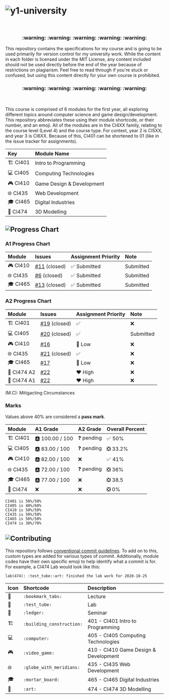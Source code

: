 # ![y1-university](.github/preview.png)

<br/>

<h3 align="center">
 :warning: :warning: :warning: :warning: :warning:
</h3>

This repository contains the specifications for my course and is going to be used primarily for version control for my university work. While the content in each folder is licensed under the MIT License, any content included should not be used directly before the end of the year because of restrictions on plagiarism. Feel free to read through if you're stuck or confused, but using this content directly for your own course is prohibited.

<h3 align="center">
 :warning: :warning: :warning: :warning: :warning:
</h3>

<br/>

This course is comprised of 6 modules for the first year, all exploring different topics around computer science and game design/development. This repository abbreviates these using their module shortcode, or their number, and an emoji. All of the modules are in the CI4XX family, relating to the course level (Level 4) and the course type. For context, year 2 is CI5XX, and year 3 is CI6XX. Because of this, CI401 can be shortened to 01 (like in the issue tracker for assignments).

| Key                           | Module Name               |
| :---------------------------- | :------------------------ |
| :building_construction: CI401 | Intro to Programming      |
| :computer: CI405              | Computing Technologies    |
| :video_game: CI410            | Game Design & Development |
| :globe_with_meridians: CI435  | Web Development           |
| :mortar_board: CI465          | Digital Industries        |
| :art: CI474                   | 3D Modelling              |

## ![Progress Chart](.github/progress-chart.png)

### A1 Progress Chart

| Module                       | Issues                                                                   | Assignment Priority          | Note      |
| :--------------------------- | :----------------------------------------------------------------------- | :--------------------------- | :-------- |
| :video_game: CI410           | [#11](https://github.com/summerysaturn/y1-university/issues/11) (closed) | :white_check_mark: Submitted | Submitted |
| :globe_with_meridians: CI435 | [#6](https://github.com/summerysaturn/y1-university/issues/6) (closed)   | :white_check_mark: Submitted | Submitted |
| :mortar_board: CI465         | [#13](https://github.com/summerysaturn/y1-university/issues/13) (closed) | :white_check_mark: Submitted | Submitted |

### A2 Progress Chart

| Module                        | Issues                                                                   | Assignment Priority | Note      |
| :---------------------------- | :----------------------------------------------------------------------- | :------------------ | :-------- |
| :building_construction: CI401 | [#19](https://github.com/summerysaturn/y1-university/issues/19) (closed) | :white_check_mark:  | :x:       |
| :computer: CI405              | [#20](https://github.com/summerysaturn/y1-university/issues/20) (closed) | :white_check_mark:  | Submitted |
| :video_game: CI410            | [#16](https://github.com/summerysaturn/y1-university/issues/16)          | :green_heart: Low   | :x:       |
| :globe_with_meridians: CI435  | [#21](https://github.com/summerysaturn/y1-university/issues/21) (closed) | :white_check_mark:  | :x:       |
| :mortar_board: CI465          | [#17](https://github.com/summerysaturn/y1-university/issues/17)          | :green_heart: Low   | :x:       |
| :art: CI474 A2                | [#22](https://github.com/summerysaturn/y1-university/issues/22)          | :heart: High        | :x:       |
| :art: CI474 A1                | [#22](https://github.com/summerysaturn/y1-university/issues/22)          | :heart: High        | :x:       |

(M.C): Mitigacting Circumstances

### Marks

Values above 40% are considered a **pass mark**.

| Module                        | A1 Grade         | A2 Grade           | Overall Percent                     |
| :---------------------------- | :--------------- | :----------------- | :---------------------------------- |
| :building_construction: CI401 | :a: 100.00 / 100 | :question: pending | :white_check_mark: 50%              |
| :computer: CI405              | :a: 83.00 / 100  | :question: pending | :negative_squared_cross_mark: 33.2% |
| :video_game: CI410            | :a: 82.00 / 100  | :x:                | :white_check_mark: 41%              |
| :globe_with_meridians: CI435  | :a: 72.00 / 100  | :question: pending | :negative_squared_cross_mark: 36%   |
| :mortar_board: CI465          | :a: 77.00 / 100  | :x:                | :negative_squared_cross_mark: 38.5  |
| :art: CI474                   | :x:              | :x:                | :negative_squared_cross_mark: 0%    |

```plaintext
CI401 is 50%/50%
CI405 is 40%/60%
CI410 is 50%/50%
CI435 is 50%/50%
CI465 is 50%/50%
CI474 is 30%/70%
```

## ![Contributing](.github/contributing.png)

This repository follows [conventional commit guidelines](https://www.conventionalcommits.org/en/v1.0.0/). To add on to this, custom types are added for various types of commit. Additionally, module codes have their own specific emoji to help identify what a commit is for. For example, a CI474 Lab would look like this:

```plaintext
lab(474): :test_tube::art: finished the lab work for 2020-10-25
```

| Icon                    | Shortcode                 | Description                           |
| :---------------------- | :------------------------ | :------------------------------------ |
| :bookmark_tabs:         | `:bookmark_tabs:`         | Lecture                               |
| :test_tube:             | `:test_tube:`             | Lab                                   |
| :ledger:                | `:ledger:`                | Seminar                               |
| :building_construction: | `:building_construction:` | 401 - CI401 Intro to Programming      |
| :computer:              | `:computer:`              | 405 - CI405 Computing Technologies    |
| :video_game:            | `:video_game:`            | 410 - CI410 Game Design & Development |
| :globe_with_meridians:  | `:globe_with_meridians:`  | 435 - CI435 Web Development           |
| :mortar_board:          | `:mortar_board:`          | 465 - CI465 Digital Industries        |
| :art:                   | `:art:`                   | 474 - CI474 3D Modelling              |
